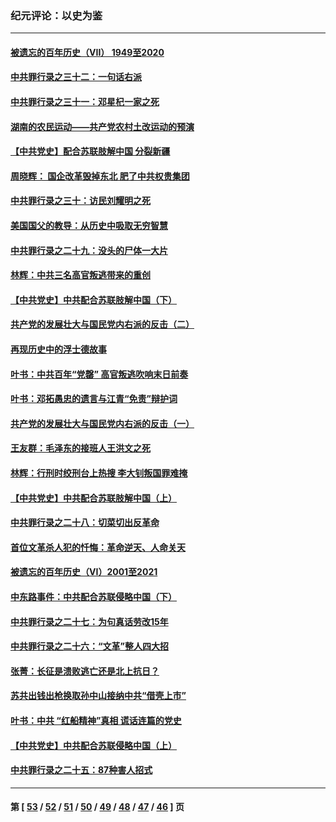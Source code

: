 ### 纪元评论：以史为鉴
---
#### [被遗忘的百年历史（VII） 1949至2020](../../pages/nsc1028/n13001762.md) 
#### [中共罪行录之三十二：一句话右派](../../pages/nsc1028/n13046662.md) 
#### [中共罪行录之三十一：邓星杞一家之死](../../pages/nsc1028/n13044327.md) 
#### [湖南的农民运动——共产党农村土改运动的预演](../../pages/nsc1028/n13043864.md) 
#### [【中共党史】配合苏联肢解中国 分裂新疆](../../pages/nsc1028/n13040700.md) 
#### [周晓辉： 国企改革毁掉东北 肥了中共权贵集团](../../pages/nsc1028/n13039529.md) 
#### [中共罪行录之三十：访民刘耀明之死](../../pages/nsc1028/n13038692.md) 
#### [美国国父的教导：从历史中吸取无穷智慧](../../pages/nsc1028/n13036965.md) 
#### [中共罪行录之二十九：没头的尸体一大片](../../pages/nsc1028/n13036513.md) 
#### [林辉：中共三名高官叛逃带来的重创](../../pages/nsc1028/n13035206.md) 
#### [【中共党史】中共配合苏联肢解中国（下）](../../pages/nsc1028/n13035660.md) 
#### [共产党的发展壮大与国民党内右派的反击（二）](../../pages/nsc1028/n13033683.md) 
#### [再现历史中的浮士德故事](../../pages/nsc1028/n13034638.md) 
#### [叶书：中共百年“党罄” 高官叛逃吹响末日前奏](../../pages/nsc1028/n13034811.md) 
#### [叶书：邓拓愚忠的遗言与江青“免责”辩护词](../../pages/nsc1028/n13033754.md) 
#### [共产党的发展壮大与国民党内右派的反击（一）](../../pages/nsc1028/n13033620.md) 
#### [王友群：毛泽东的接班人王洪文之死](../../pages/nsc1028/n13032288.md) 
#### [林辉：行刑时绞刑台上热搜 李大钊叛国罪难掩](../../pages/nsc1028/n13031965.md) 
#### [【中共党史】中共配合苏联肢解中国（上）](../../pages/nsc1028/n13030262.md) 
#### [中共罪行录之二十八：切菜切出反革命](../../pages/nsc1028/n13030600.md) 
#### [首位文革杀人犯的忏悔：革命逆天、人命关天](../../pages/nsc1028/n13030146.md) 
#### [被遗忘的百年历史（VI）2001至2021](../../pages/nsc1028/n13001669.md) 
#### [中东路事件：中共配合苏联侵略中国（下）](../../pages/nsc1028/n13022783.md) 
#### [中共罪行录之二十七：为句真话劳改15年](../../pages/nsc1028/n13023054.md) 
#### [中共罪行录之二十六：“文革”整人四大招](../../pages/nsc1028/n13020689.md) 
#### [张菁：长征是溃败逃亡还是北上抗日？](../../pages/nsc1028/n13020585.md) 
#### [苏共出钱出枪换取孙中山接纳中共“借壳上市”](../../pages/nsc1028/n13020354.md) 
#### [叶书：中共 “红船精神”真相 谎话连篇的党史](../../pages/nsc1028/n13020296.md) 
#### [【中共党史】中共配合苏联侵略中国（上）](../../pages/nsc1028/n13020167.md) 
#### [中共罪行录之二十五：87种害人招式](../../pages/nsc1028/n13018945.md) 

---
#### 第 [ [53](./53.md) / [52](./52.md) / [51](./51.md) / [50](./50.md) / [49](./49.md) / [48](./48.md) / [47](./47.md) / [46](./46.md) ] 页
